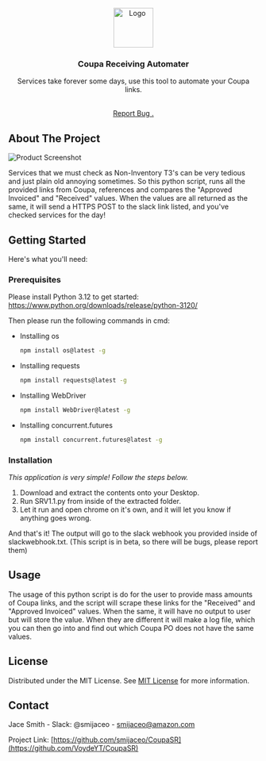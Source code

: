                          
<br/>
<div align="center">
<a href="https://github.com/ShaanCoding/ReadME-Generator">
<img src="https://ibb.co/SNSnCWC" alt="Logo" width="80" height="80">
</a>
<h3 align="center">Coupa Receiving Automater</h3>
<p align="center">
Services take forever some days, use this tool to automate your Coupa links.

<br/>
<br/>
  
<a href="https://github.com/VoydeYT/CoupaSR/issues">Report Bug .</a>

</p>
</div>

 ## About The Project

![Product Screenshot](https://ibb.co/Ydt0PyR)

Services that we must check as Non-Inventory T3's can be very tedious and just plain old annoying sometimes. So this python script, runs all the provided links from Coupa, references and compares the "Approved Invoiced" and "Received" values. When the values are all returned as the same, it will send a HTTPS POST to the slack link listed, and you've checked services for the day!
 ## Getting Started

Here's what you'll need:
 ### Prerequisites

Please install Python 3.12 to get started: 
https://www.python.org/downloads/release/python-3120/

Then please run the following commands in cmd:

- Installing os
  ```sh
  npm install os@latest -g
  ```
- Installing requests
  ```sh
  npm install requests@latest -g
  ```
- Installing WebDriver
  ```sh
  npm install WebDriver@latest -g
  ```
- Installing concurrent.futures
  ```sh
  npm install concurrent.futures@latest -g
  ```
 ### Installation

_This application is very simple! Follow the steps below._

1) Download and extract the contents onto your Desktop.
2) Run SRV1.1.py from inside of the extracted folder.
3) Let it run and open chrome on it's own, and it will let you know if anything goes wrong.

And that's it! The output will go to the slack webhook you provided inside of slackwebhook.txt. (This script is in beta, so there will be bugs, please report them)
 ## Usage

The usage of this python script is do for the user to provide mass amounts of Coupa links, and the script will scrape these links for the "Received" and "Approved Invoiced" values. When the same, it will have no output to user but will store the value. When they are different it will make a log file, which you can then go into and find out which Coupa PO does not have the same values.
 ## License

Distributed under the MIT License. See [MIT License](https://opensource.org/licenses/MIT) for more information.
 ## Contact

Jace Smith - Slack: @smijaceo - smijaceo@amazon.com

Project Link: [https://github.com/smijaceo/CoupaSR](https://github.com/VoydeYT/CoupaSR)
